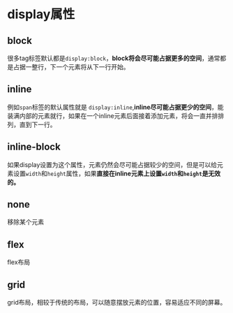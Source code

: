 # display属性 

## block

很多tag标签默认都是`display:block`，**block将会尽可能占据更多的空间**，通常都是占据一整行，下一个元素将从下一行开始。

## inline

例如`span`标签的默认属性就是 `display:inline`,**inline尽可能占据更少的空间**，能装满内部的元素就行，如果在一个inline元素后面接着添加元素，将会一直并排排列，直到下一行。

## inline-block

如果display设置为这个属性，元素仍然会尽可能占据较少的空间，但是可以给元素设置`width`和`height`属性，如果**直接在inline元素上设置`width`和`height`是无效的。**

## none

移除某个元素

## flex

flex布局

## grid

grid布局，相较于传统的布局，可以随意摆放元素的位置，容易适应不同的屏幕。



